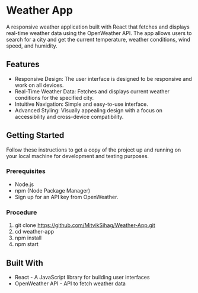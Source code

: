 # Weather App

A responsive weather application built with React that fetches and displays real-time weather data using the OpenWeather API. The app allows users to search for a city and get the current temperature, weather conditions, wind speed, and humidity.

## Features

- Responsive Design: The user interface is designed to be responsive and work on all devices.
- Real-Time Weather Data: Fetches and displays current weather conditions for the specified city.
- Intuitive Navigation: Simple and easy-to-use interface.
- Advanced Styling: Visually appealing design with a focus on accessibility and cross-device compatibility.

## Getting Started

Follow these instructions to get a copy of the project up and running on your local machine for development and testing purposes.

### Prerequisites

- Node.js
- npm (Node Package Manager)
- Sign up for an API key from OpenWeather.

### Procedure

1. git clone https://github.com/MitvikSihag/Weather-App.git
2. cd weather-app
3. npm install
4. npm start

## Built With

- React - A JavaScript library for building user interfaces
- OpenWeather API - API to fetch weather data
